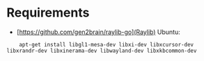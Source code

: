# Requirements
- [https://github.com/gen2brain/raylib-go](Raylib) 
Ubuntu:
```
    apt-get install libgl1-mesa-dev libxi-dev libxcursor-dev libxrandr-dev libxinerama-dev libwayland-dev libxkbcommon-dev
```


